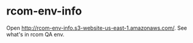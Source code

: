 # rcom-env-info

Open <http://rcom-env-info.s3-website-us-east-1.amazonaws.com/>. See what's in rcom QA env.